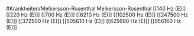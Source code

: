 #Krankheiten/Melkersson-Rosenthal
Melkersson-Rosenthal
[[140 Hz (E)]]
[[220 Hz (E)]]
[[700 Hz (E)]]
[[6210 Hz (E)]]
[[102500 Hz (E)]]
[[247500 Hz (E)]]
[[372500 Hz (E)]]
[[505610 Hz (E)]]
[[625680 Hz (E)]]
[[956160 Hz (E)]]